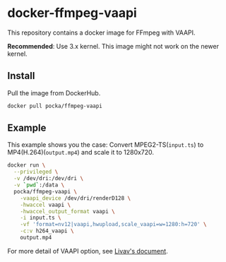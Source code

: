 # docker-ffmpeg-vaapi

This repository contains a docker image for FFmpeg with VAAPI.

**Recommended**: Use 3.x kernel. This image might not work on the newer kernel.

## Install

Pull the image from DockerHub.

```sh
docker pull pocka/ffmpeg-vaapi
```

## Example

This example shows you the case:
Convert MPEG2-TS(`input.ts`) to MP4(H.264)(`output.mp4`) and scale it to 1280x720.

```sh
docker run \
  --privileged \
  -v /dev/dri:/dev/dri \
  -v `pwd`:/data \
  pocka/ffmpeg-vaapi \
    -vaapi_device /dev/dri/renderD128 \
    -hwaccel vaapi \
    -hwaccel_output_format vaapi \
    -i input.ts \
    -vf 'format=nv12|vaapi,hwupload,scale_vaapi=w=1280:h=720' \
    -c:v h264_vaapi \
    output.mp4
```

For more detail of VAAPI option, see [Livav's document](https://wiki.libav.org/Hardware/vaapi).
